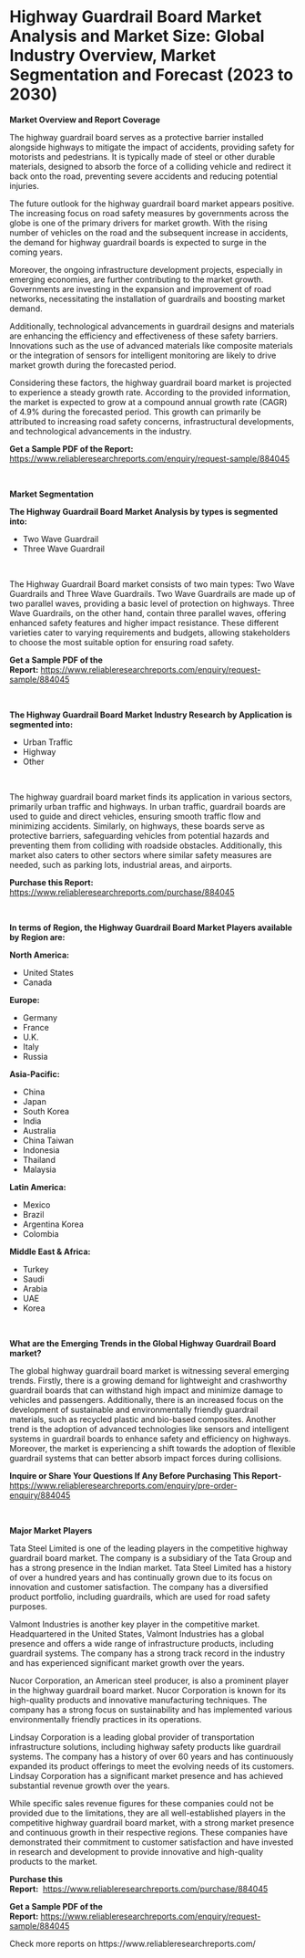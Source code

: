 <p><h1>Highway Guardrail Board Market Analysis and Market Size: Global Industry Overview, Market Segmentation and Forecast (2023 to 2030)</h1></p><p><strong>Market Overview and Report Coverage</strong></p>
<p><p>The highway guardrail board serves as a protective barrier installed alongside highways to mitigate the impact of accidents, providing safety for motorists and pedestrians. It is typically made of steel or other durable materials, designed to absorb the force of a colliding vehicle and redirect it back onto the road, preventing severe accidents and reducing potential injuries.</p><p>The future outlook for the highway guardrail board market appears positive. The increasing focus on road safety measures by governments across the globe is one of the primary drivers for market growth. With the rising number of vehicles on the road and the subsequent increase in accidents, the demand for highway guardrail boards is expected to surge in the coming years.</p><p>Moreover, the ongoing infrastructure development projects, especially in emerging economies, are further contributing to the market growth. Governments are investing in the expansion and improvement of road networks, necessitating the installation of guardrails and boosting market demand.</p><p>Additionally, technological advancements in guardrail designs and materials are enhancing the efficiency and effectiveness of these safety barriers. Innovations such as the use of advanced materials like composite materials or the integration of sensors for intelligent monitoring are likely to drive market growth during the forecasted period.</p><p>Considering these factors, the highway guardrail board market is projected to experience a steady growth rate. According to the provided information, the market is expected to grow at a compound annual growth rate (CAGR) of 4.9% during the forecasted period. This growth can primarily be attributed to increasing road safety concerns, infrastructural developments, and technological advancements in the industry.</p></p>
<p><strong>Get a Sample PDF of the Report:</strong> <a href="https://www.reliableresearchreports.com/enquiry/request-sample/884045">https://www.reliableresearchreports.com/enquiry/request-sample/884045</a></p>
<p>&nbsp;</p>
<p><strong>Market Segmentation</strong></p>
<p><strong>The Highway Guardrail Board Market Analysis by types is segmented into:</strong></p>
<p><ul><li>Two Wave Guardrail</li><li>Three Wave Guardrail</li></ul></p>
<p>&nbsp;</p>
<p><p>The Highway Guardrail Board market consists of two main types: Two Wave Guardrails and Three Wave Guardrails. Two Wave Guardrails are made up of two parallel waves, providing a basic level of protection on highways. Three Wave Guardrails, on the other hand, contain three parallel waves, offering enhanced safety features and higher impact resistance. These different varieties cater to varying requirements and budgets, allowing stakeholders to choose the most suitable option for ensuring road safety.</p></p>
<p><strong>Get a Sample PDF of the Report:</strong>&nbsp;<a href="https://www.reliableresearchreports.com/enquiry/request-sample/884045">https://www.reliableresearchreports.com/enquiry/request-sample/884045</a></p>
<p>&nbsp;</p>
<p><strong>The Highway Guardrail Board Market Industry Research by Application is segmented into:</strong></p>
<p><ul><li>Urban Traffic</li><li>Highway</li><li>Other</li></ul></p>
<p>&nbsp;</p>
<p><p>The highway guardrail board market finds its application in various sectors, primarily urban traffic and highways. In urban traffic, guardrail boards are used to guide and direct vehicles, ensuring smooth traffic flow and minimizing accidents. Similarly, on highways, these boards serve as protective barriers, safeguarding vehicles from potential hazards and preventing them from colliding with roadside obstacles. Additionally, this market also caters to other sectors where similar safety measures are needed, such as parking lots, industrial areas, and airports.</p></p>
<p><strong>Purchase this Report:</strong>&nbsp; <a href="https://www.reliableresearchreports.com/purchase/884045">https://www.reliableresearchreports.com/purchase/884045</a></p>
<p>&nbsp;</p>
<p><strong>In terms of Region, the Highway Guardrail Board Market Players available by Region are:</strong></p>
<p>
    <p> <strong> North America: </strong>
        <ul>
            <li>United States</li>
            <li>Canada</li>
        </ul>
        </p> 
    <p> <strong> Europe: </strong>
        <ul>
            <li>Germany</li>
            <li>France</li>
            <li>U.K.</li>
            <li>Italy</li>
            <li>Russia</li>
        </ul>
        </p> 
    <p> <strong> Asia-Pacific: </strong>
        <ul>
            <li>China</li>
            <li>Japan</li>
            <li>South Korea</li>
            <li>India</li>
            <li>Australia</li>
            <li>China Taiwan</li>
            <li>Indonesia</li>
            <li>Thailand</li>
            <li>Malaysia</li>
        </ul>
        </p> 
    <p> <strong> Latin America: </strong>
        <ul>
            <li>Mexico</li>
            <li>Brazil</li>
            <li>Argentina Korea</li>
            <li>Colombia</li>
        </ul>
        </p> 
    <p> <strong> Middle East & Africa: </strong>
        <ul>
            <li>Turkey</li>
            <li>Saudi</li>
            <li>Arabia</li>
            <li>UAE</li>
            <li>Korea</li>
        </ul>
    </p>
    </p>
<p>&nbsp;</p>
<p><strong>What are the Emerging Trends in the Global Highway Guardrail Board market?</strong></p>
<p><p>The global highway guardrail board market is witnessing several emerging trends. Firstly, there is a growing demand for lightweight and crashworthy guardrail boards that can withstand high impact and minimize damage to vehicles and passengers. Additionally, there is an increased focus on the development of sustainable and environmentally friendly guardrail materials, such as recycled plastic and bio-based composites. Another trend is the adoption of advanced technologies like sensors and intelligent systems in guardrail boards to enhance safety and efficiency on highways. Moreover, the market is experiencing a shift towards the adoption of flexible guardrail systems that can better absorb impact forces during collisions.</p></p>
<p><strong>Inquire or Share Your Questions If Any Before Purchasing This Report</strong>- <a href="https://www.reliableresearchreports.com/enquiry/pre-order-enquiry/884045">https://www.reliableresearchreports.com/enquiry/pre-order-enquiry/884045</a></p>
<p>&nbsp;</p>
<p><strong>Major Market Players</strong></p>
<p><p>Tata Steel Limited is one of the leading players in the competitive highway guardrail board market. The company is a subsidiary of the Tata Group and has a strong presence in the Indian market. Tata Steel Limited has a history of over a hundred years and has continually grown due to its focus on innovation and customer satisfaction. The company has a diversified product portfolio, including guardrails, which are used for road safety purposes.</p><p>Valmont Industries is another key player in the competitive market. Headquartered in the United States, Valmont Industries has a global presence and offers a wide range of infrastructure products, including guardrail systems. The company has a strong track record in the industry and has experienced significant market growth over the years.</p><p>Nucor Corporation, an American steel producer, is also a prominent player in the highway guardrail board market. Nucor Corporation is known for its high-quality products and innovative manufacturing techniques. The company has a strong focus on sustainability and has implemented various environmentally friendly practices in its operations.</p><p>Lindsay Corporation is a leading global provider of transportation infrastructure solutions, including highway safety products like guardrail systems. The company has a history of over 60 years and has continuously expanded its product offerings to meet the evolving needs of its customers. Lindsay Corporation has a significant market presence and has achieved substantial revenue growth over the years.</p><p>While specific sales revenue figures for these companies could not be provided due to the limitations, they are all well-established players in the competitive highway guardrail board market, with a strong market presence and continuous growth in their respective regions. These companies have demonstrated their commitment to customer satisfaction and have invested in research and development to provide innovative and high-quality products to the market.</p></p>
<p><strong>Purchase this Report:</strong>&nbsp;&nbsp;<a href="https://www.reliableresearchreports.com/purchase/884045">https://www.reliableresearchreports.com/purchase/884045</a></p>
<p></p>
<p><strong>Get a Sample PDF of the Report:</strong>&nbsp;<a href="https://www.reliableresearchreports.com/enquiry/request-sample/884045">https://www.reliableresearchreports.com/enquiry/request-sample/884045</a></p>
<p>Check more reports on https://www.reliableresearchreports.com/</p>